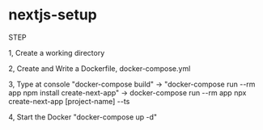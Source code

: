 # nextjs-setup
STEP

1, Create a working directory

2, Create and Write a Dockerfile, docker-compose.yml

3, Type at console "docker-compose build" 
→ "docker-compose run --rm app npm install create-next-app" 
→ docker-compose run --rm app npx create-next-app [project-name] --ts

4, Start the Docker "docker-compose up -d"
